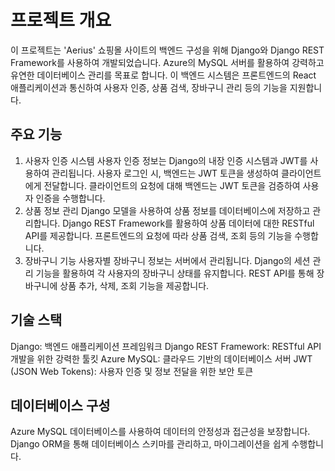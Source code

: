 # 프로젝트 개요
이 프로젝트는 'Aerius' 쇼핑몰 사이트의 백엔드 구성을 위해 Django와 Django REST Framework를 사용하여 개발되었습니다. Azure의 MySQL 서버를 활용하여 강력하고 유연한 데이터베이스 관리를 목표로 합니다. 이 백엔드 시스템은 프론트엔드의 React 애플리케이션과 통신하여 사용자 인증, 상품 검색, 장바구니 관리 등의 기능을 지원합니다.

## 주요 기능
1. 사용자 인증 시스템
사용자 인증 정보는 Django의 내장 인증 시스템과 JWT를 사용하여 관리됩니다.
사용자 로그인 시, 백엔드는 JWT 토큰을 생성하여 클라이언트에게 전달합니다.
클라이언트의 요청에 대해 백엔드는 JWT 토큰을 검증하여 사용자 인증을 수행합니다.
2. 상품 정보 관리
Django 모델을 사용하여 상품 정보를 데이터베이스에 저장하고 관리합니다.
Django REST Framework를 활용하여 상품 데이터에 대한 RESTful API를 제공합니다.
프론트엔드의 요청에 따라 상품 검색, 조회 등의 기능을 수행합니다.
3. 장바구니 기능
사용자별 장바구니 정보는 서버에서 관리됩니다.
Django의 세션 관리 기능을 활용하여 각 사용자의 장바구니 상태를 유지합니다.
REST API를 통해 장바구니에 상품 추가, 삭제, 조회 기능을 제공합니다.
## 기술 스택
Django: 백엔드 애플리케이션 프레임워크
Django REST Framework: RESTful API 개발을 위한 강력한 툴킷
Azure MySQL: 클라우드 기반의 데이터베이스 서버
JWT (JSON Web Tokens): 사용자 인증 및 정보 전달을 위한 보안 토큰
## 데이터베이스 구성
Azure MySQL 데이터베이스를 사용하여 데이터의 안정성과 접근성을 보장합니다.
Django ORM을 통해 데이터베이스 스키마를 관리하고, 마이그레이션을 쉽게 수행합니다.
